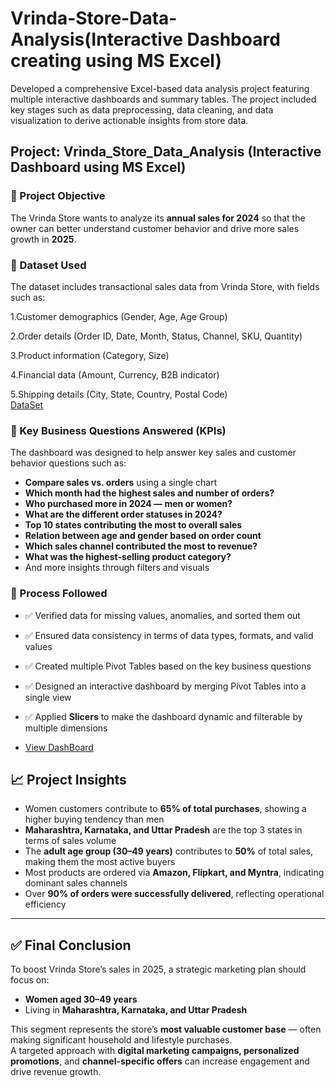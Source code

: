 # Vrinda-Store-Data-Analysis(Interactive Dashboard creating using MS Excel)
Developed a comprehensive Excel-based data analysis project featuring multiple interactive dashboards and summary tables. The project included key stages such as data preprocessing, data cleaning, and data visualization to derive actionable insights from store data.
## Project: Vrinda_Store_Data_Analysis (Interactive Dashboard using MS Excel)

### 📌 Project Objective
The Vrinda Store wants to analyze its **annual sales for 2024** so that the owner can better understand customer behavior and drive more sales growth in **2025**.

### 📁 Dataset Used
The dataset includes transactional sales data from Vrinda Store, with fields such as:

1.Customer demographics (Gender, Age, Age Group)

2.Order details (Order ID, Date, Month, Status, Channel, SKU, Quantity)

3.Product information (Category, Size)

4.Financial data (Amount, Currency, B2B indicator)

5.Shipping details (City, State, Country, Postal Code)
<BR>
 <a href ="https://github.com/hrutikasawant/Data_Analysis_DashBoard/blob/main/Vrinda%20Store%20Data%20Analysis.xlsx">DataSet</a>

### 📌 Key Business Questions Answered (KPIs)

The dashboard was designed to help answer key sales and customer behavior questions such as:

- **Compare sales vs. orders** using a single chart
-  **Which month had the highest sales and number of orders?**
-  **Who purchased more in 2024 — men or women?**
- **What are the different order statuses in 2024?**
- **Top 10 states contributing the most to overall sales**
-  **Relation between age and gender based on order count**
-  **Which sales channel contributed the most to revenue?**
-  **What was the highest-selling product category?**
-  And more insights through filters and visuals

### 🔄 Process Followed

- ✅ Verified data for missing values, anomalies, and sorted them out
- ✅ Ensured data consistency in terms of data types, formats, and valid values
- ✅ Created multiple Pivot Tables based on the key business questions
- ✅ Designed an interactive dashboard by merging Pivot Tables into a single view
- ✅ Applied **Slicers** to make the dashboard dynamic and filterable by multiple dimensions



- <a href ="https://github.com/hrutikasawant/Data_Analysis_DashBoard/blob/main/DashBoard_ScreenShot.png">View DashBoard</a>

## 📈 Project Insights

-  Women customers contribute to **65% of total purchases**, showing a higher buying tendency than men  
-  **Maharashtra, Karnataka, and Uttar Pradesh** are the top 3 states in terms of sales volume  
-  The **adult age group (30–49 years)** contributes to **50%** of total sales, making them the most active buyers  
-  Most products are ordered via **Amazon, Flipkart, and Myntra**, indicating dominant sales channels  
-  Over **90% of orders were successfully delivered**, reflecting operational efficiency  

---

## ✅ Final Conclusion

To boost Vrinda Store’s sales in 2025, a strategic marketing plan should focus on:

-  **Women aged 30–49 years**  
-  Living in **Maharashtra, Karnataka, and Uttar Pradesh**  

This segment represents the store’s **most valuable customer base** — often making significant household and lifestyle purchases.  
A targeted approach with **digital marketing campaigns, personalized promotions**, and **channel-specific offers** can increase engagement and drive revenue growth.


